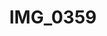 ---
title: IMG_0359
layout: image
categories: [valokuvat]
box-image: valokuvat/IMG_0359-kuutio.jpg
image: valokuvat/IMG_0359.jpg
hide_title_on_box: true
---